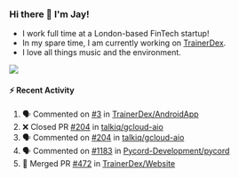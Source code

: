 ### Hi there 👋 I'm Jay!
* I work full time at a London-based FinTech startup!
* In my spare time, I am currently working on [TrainerDex](https://www.github.com/TrainerDex).
* I love all things music and the environment.

[<img src="https://github-readme-stats.vercel.app/api/wakatime?username=TurnrDev&layout=compact&custom_title=Last 7 Days Language Breakdown" />](https://wakatime.com/@TurnrDev)  

#### :zap: Recent Activity
<!--START_SECTION:activity-->
1. 🗣 Commented on [#3](https://github.com/TrainerDex/AndroidApp/issues/3) in [TrainerDex/AndroidApp](https://github.com/TrainerDex/AndroidApp)
2. ❌ Closed PR [#204](https://github.com/talkiq/gcloud-aio/pull/204) in [talkiq/gcloud-aio](https://github.com/talkiq/gcloud-aio)
3. 🗣 Commented on [#204](https://github.com/talkiq/gcloud-aio/issues/204) in [talkiq/gcloud-aio](https://github.com/talkiq/gcloud-aio)
4. 🗣 Commented on [#1183](https://github.com/Pycord-Development/pycord/issues/1183) in [Pycord-Development/pycord](https://github.com/Pycord-Development/pycord)
5. 🎉 Merged PR [#472](https://github.com/TrainerDex/Website/pull/472) in [TrainerDex/Website](https://github.com/TrainerDex/Website)
<!--END_SECTION:activity-->
